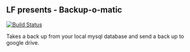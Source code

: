 ## LF presents - Backup-o-matic

[![Build Status](https://travis-ci.org/YemingLakeForest/lf-bom.svg?branch=master)](https://travis-ci.org/YemingLakeForest/lf-bom)

Takes a back up from your local mysql database and send a back up to google drive.